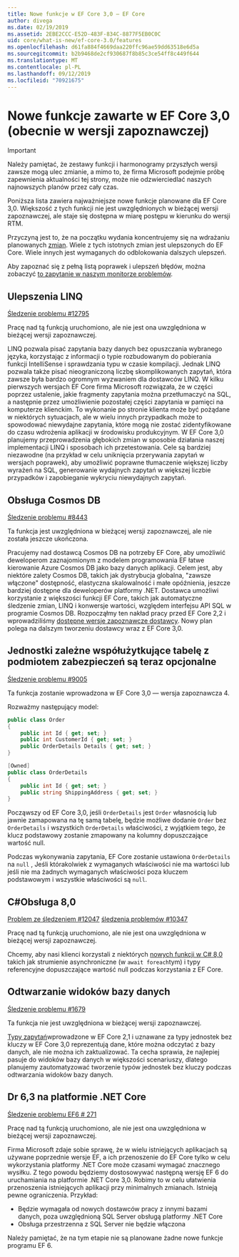 ```yaml
---
title: Nowe funkcje w EF Core 3,0 — EF Core
author: divega
ms.date: 02/19/2019
ms.assetid: 2EBE2CCC-E52D-483F-834C-8877F5EB0C0C
uid: core/what-is-new/ef-core-3.0/features
ms.openlocfilehash: d61fa884f4669daa220ffc96ae59dd63518e6d5a
ms.sourcegitcommit: b2b9468de2cf930687f8b85c3ce54ff8c449f644
ms.translationtype: MT
ms.contentlocale: pl-PL
ms.lasthandoff: 09/12/2019
ms.locfileid: "70921675"
---
```

# <a name="new-features-included-in-ef-core-30-currently-in-preview"></a>Nowe funkcje zawarte w EF Core 3,0 (obecnie w wersji zapoznawczej)

> [!IMPORTANT]
> Należy pamiętać, że zestawy funkcji i harmonogramy przyszłych wersji zawsze mogą ulec zmianie, a mimo to, że firma Microsoft podejmie próbę zapewnienia aktualności tej strony, może nie odzwierciedlać naszych najnowszych planów przez cały czas.

Poniższa lista zawiera najważniejsze nowe funkcje planowane dla EF Core 3,0.
Większość z tych funkcji nie jest uwzględnionych w bieżącej wersji zapoznawczej, ale staje się dostępna w miarę postępu w kierunku do wersji RTM.

Przyczyną jest to, że na początku wydania koncentrujemy się na wdrażaniu planowanych [zmian](xref:core/what-is-new/ef-core-3.0/breaking-changes).
Wiele z tych istotnych zmian jest ulepszonych do EF Core.
Wiele innych jest wymaganych do odblokowania dalszych ulepszeń. 

Aby zapoznać się z pełną listą poprawek i ulepszeń błędów, można zobaczyć [to zapytanie w naszym monitorze problemów](https://github.com/aspnet/EntityFrameworkCore/issues?q=is%3Aopen+is%3Aissue+milestone%3A3.0.0+sort%3Areactions-%2B1-desc).

## <a name="linq-improvements"></a>Ulepszenia LINQ 

[Śledzenie problemu #12795](https://github.com/aspnet/EntityFrameworkCore/issues/12795)

Pracę nad tą funkcją uruchomiono, ale nie jest ona uwzględniona w bieżącej wersji zapoznawczej.

LINQ pozwala pisać zapytania bazy danych bez opuszczania wybranego języka, korzystając z informacji o typie rozbudowanym do pobierania funkcji IntelliSense i sprawdzania typu w czasie kompilacji.
Jednak LINQ pozwala także pisać nieograniczoną liczbę skomplikowanych zapytań, która zawsze była bardzo ogromnym wyzwaniem dla dostawców LINQ.
W kilku pierwszych wersjach EF Core firma Microsoft rozwiązała, że w części poprzez ustalenie, jakie fragmenty zapytania można przetłumaczyć na SQL, a następnie przez umożliwienie pozostałej części zapytania w pamięci na komputerze klienckim.
To wykonanie po stronie klienta może być pożądane w niektórych sytuacjach, ale w wielu innych przypadkach może to spowodować niewydajne zapytania, które mogą nie zostać zidentyfikowane do czasu wdrożenia aplikacji w środowisku produkcyjnym.
W EF Core 3,0 planujemy przeprowadzenia głębokich zmian w sposobie działania naszej implementacji LINQ i sposobach ich przetestowania.
Cele są bardziej niezawodne (na przykład w celu uniknięcia przerywania zapytań w wersjach poprawek), aby umożliwić poprawne tłumaczenie większej liczby wyrażeń na SQL, generowanie wydajnych zapytań w większej liczbie przypadków i zapobieganie wykryciu niewydajnych zapytań.

## <a name="cosmos-db-support"></a>Obsługa Cosmos DB 

[Śledzenie problemu #8443](https://github.com/aspnet/EntityFrameworkCore/issues/8443)

Ta funkcja jest uwzględniona w bieżącej wersji zapoznawczej, ale nie została jeszcze ukończona. 

Pracujemy nad dostawcą Cosmos DB na potrzeby EF Core, aby umożliwić deweloperom zaznajomionym z modelem programowania EF łatwe kierowanie Azure Cosmos DB jako bazy danych aplikacji.
Celem jest, aby niektóre zalety Cosmos DB, takich jak dystrybucja globalna, "zawsze włączone" dostępność, elastyczna skalowalność i małe opóźnienia, jeszcze bardziej dostępne dla deweloperów platformy .NET.
Dostawca umożliwi korzystanie z większości funkcji EF Core, takich jak automatyczne śledzenie zmian, LINQ i konwersje wartości, względem interfejsu API SQL w programie Cosmos DB.
Rozpocząłmy ten nakład pracy przed EF Core 2,2 i wprowadziliśmy [dostępne wersje zapoznawcze dostawcy](https://blogs.msdn.microsoft.com/dotnet/2018/10/17/announcing-entity-framework-core-2-2-preview-3/).
Nowy plan polega na dalszym tworzeniu dostawcy wraz z EF Core 3,0. 

## <a name="dependent-entities-sharing-the-table-with-the-principal-are-now-optional"></a>Jednostki zależne współużytkujące tabelę z podmiotem zabezpieczeń są teraz opcjonalne

[Śledzenie problemu #9005](https://github.com/aspnet/EntityFrameworkCore/issues/9005)

Ta funkcja zostanie wprowadzona w EF Core 3,0 — wersja zapoznawcza 4.

Rozważmy następujący model:
```C#
public class Order
{
    public int Id { get; set; }
    public int CustomerId { get; set; }
    public OrderDetails Details { get; set; }
}

[Owned]
public class OrderDetails
{
    public int Id { get; set; }
    public string ShippingAddress { get; set; }
}
```

Począwszy od EF Core 3,0, jeśli `OrderDetails` jest `Order` własnością lub jawnie zamapowana na tę samą tabelę, będzie możliwe dodanie `Order` bez `OrderDetails` i wszystkich `OrderDetails` właściwości, z wyjątkiem tego, że klucz podstawowy zostanie zmapowany na kolumny dopuszczające wartość null.

Podczas wykonywania zapytania, EF Core zostanie ustawiona `OrderDetails` na `null` , Jeśli którakolwiek z wymaganych właściwości nie ma wartości lub jeśli nie ma żadnych wymaganych właściwości poza kluczem podstawowym i wszystkie właściwości są `null`.

## <a name="c-80-support"></a>C#Obsługa 8,0

[Problem ze śledzeniem #12047](https://github.com/aspnet/EntityFrameworkCore/issues/12047)
[śledzenia problemów #10347](https://github.com/aspnet/EntityFrameworkCore/issues/10347)

Pracę nad tą funkcją uruchomiono, ale nie jest ona uwzględniona w bieżącej wersji zapoznawczej.

Chcemy, aby nasi klienci korzystali z niektórych [nowych funkcji w C# 8,0](https://blogs.msdn.microsoft.com/dotnet/2018/11/12/building-c-8-0/) takich jak strumienie asynchroniczne (w `await foreach`tym) i typy referencyjne dopuszczające wartość null podczas korzystania z EF Core.

## <a name="reverse-engineering-of-database-views"></a>Odtwarzanie widoków bazy danych

[Śledzenie problemu #1679](https://github.com/aspnet/EntityFrameworkCore/issues/1679)

Ta funkcja nie jest uwzględniona w bieżącej wersji zapoznawczej.

[Typy zapytań](xref:core/modeling/query-types)wprowadzone w EF Core 2,1 i uznawane za typy jednostek bez kluczy w EF Core 3,0 reprezentują dane, które można odczytać z bazy danych, ale nie można ich zaktualizować.
Ta cecha sprawia, że najlepiej pasuje do widoków bazy danych w większości scenariuszy, dlatego planujemy zautomatyzować tworzenie typów jednostek bez kluczy podczas odtwarzania widoków bazy danych.

## <a name="ef-63-on-net-core"></a>Dr 6,3 na platformie .NET Core

[Śledzenie problemu EF6 # 271](https://github.com/aspnet/EntityFramework6/issues/271)

Pracę nad tą funkcją uruchomiono, ale nie jest ona uwzględniona w bieżącej wersji zapoznawczej. 

Firma Microsoft zdaje sobie sprawę, że w wielu istniejących aplikacjach są używane poprzednie wersje EF, a ich przenoszenie do EF Core tylko w celu wykorzystania platformy .NET Core może czasami wymagać znacznego wysiłku.
Z tego powodu będziemy dostosowywać następną wersję EF 6 do uruchamiania na platformie .NET Core 3,0.
Robimy to w celu ułatwienia przenoszenia istniejących aplikacji przy minimalnych zmianach.
Istnieją pewne ograniczenia. Przykład:
- Będzie wymagała od nowych dostawców pracy z innymi bazami danych, poza uwzględnioną SQL Server obsługą platformy .NET Core
- Obsługa przestrzenna z SQL Server nie będzie włączona

Należy pamiętać, że na tym etapie nie są planowane żadne nowe funkcje programu EF 6.
